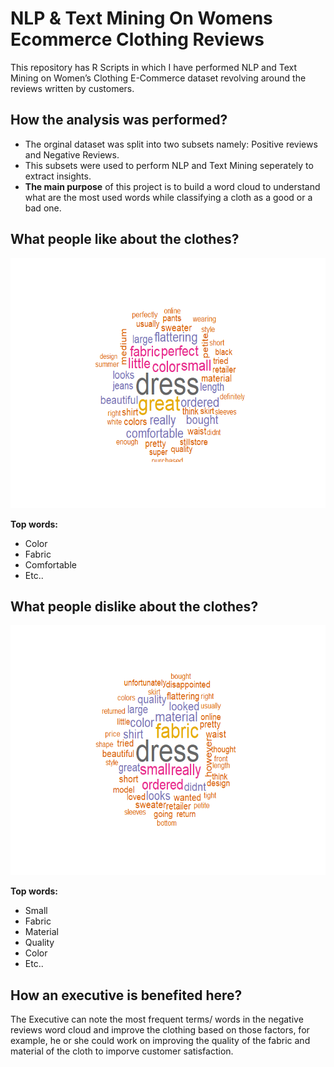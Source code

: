 # NLP & Text Mining On Womens Ecommerce Clothing Reviews
This repository has R Scripts in which I have performed NLP and Text Mining on Women’s Clothing E-Commerce dataset revolving around the reviews written by customers.  

## How the analysis was performed?
- The orginal dataset was split into two subsets namely: Positive reviews and Negative Reviews.
- This subsets were used to perform NLP and Text Mining seperately to extract insights. 
- **The main purpose** of this project is to build a word cloud to understand what are the most used words while classifying a cloth as a good or a bad one. 


## What people like about the clothes?
<img src="https://github.com/drdataSpp/Spp-NLP-On-Womens-Ecommerce-Clothing-Reviews/blob/master/Word%20Cloud%20-%20Positive%20Reviews.png" width="600" height="400"/>

**Top words:** 
- Color
- Fabric
- Comfortable
- Etc..

## What people dislike about the clothes?
<img src="https://github.com/drdataSpp/Spp-NLP-On-Womens-Ecommerce-Clothing-Reviews/blob/master/Word%20Cloud%20-%20Negative%20Reviews.png" width="600" height="400"/>

**Top words:** 
- Small
- Fabric
- Material
- Quality 
- Color
- Etc..

## How an executive is benefited here?
The Executive can note the most frequent terms/ words in the negative reviews word cloud and improve the clothing based on those factors, for example, he or she could work on improving the quality of the fabric and material of the cloth to imporve customer satisfaction.  
